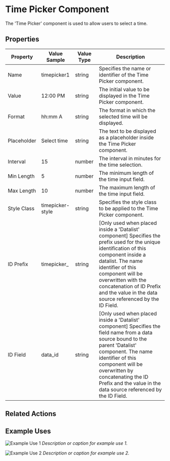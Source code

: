 # Time Picker Component

The 'Time Picker' component is used to allow users to select a time.

## Properties

| Property       | Value Sample | Value Type | Description                                                                     |
|----------------|--------------|------------|---------------------------------------------------------------------------------|
| Name           | timepicker1  | string     | Specifies the name or identifier of the Time Picker component.                   |
| Value          | 12:00 PM     | string     | The initial value to be displayed in the Time Picker component.                  |
| Format         | hh:mm A      | string     | The format in which the selected time will be displayed.                         |
| Placeholder    | Select time  | string     | The text to be displayed as a placeholder inside the Time Picker component.      |
| Interval       | 15           | number     | The interval in minutes for the time selection.                                  |
| Min Length     | 5            | number     | The minimum length of the time input field.                                      |
| Max Length     | 10           | number     | The maximum length of the time input field.                                      |
| Style Class    | timepicker-style | string | Specifies the style class to be applied to the Time Picker component.            |
| ID Prefix      | timepicker_  | string     | [Only used when placed inside a 'Datalist' component] Specifies the prefix used for the unique identification of this component inside a datalist. The name identifier of this component will be overwritten with the concatenation of ID Prefix and the value in the data source referenced by the ID Field.   |
| ID Field       | data_id      | string     | [Only used when placed inside a 'Datalist' component] Specifies the field name from a data source bound to the parent 'Datalist' component. The name identifier of this component will be overwritten by concatenating the ID Prefix and the value in the data source referenced by the ID Field. |

## Related Actions

<!-- Empty Related Actions section -->

## Example Uses

![Example Use 1](path/to/screenshot1.png)
_Description or caption for example use 1._

![Example Use 2](path/to/screenshot2.png)
_Description or caption for example use 2._

